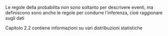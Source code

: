 
Le regole della probabilita non sono soltanto per descrivere eventi, ma definiscono sono anche le regole per condurre l'inferenza, cioè raggionare sugli dati

Capitolo 2.2 contiene informazioni su vari distribuzioni statistiche